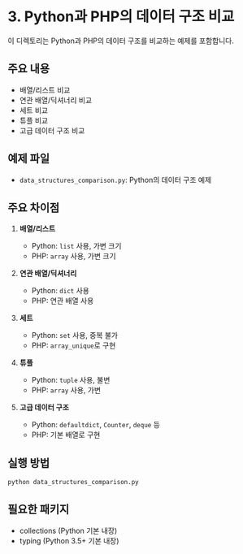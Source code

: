 # 3. Python과 PHP의 데이터 구조 비교

이 디렉토리는 Python과 PHP의 데이터 구조를 비교하는 예제를 포함합니다.

## 주요 내용

- 배열/리스트 비교
- 연관 배열/딕셔너리 비교
- 세트 비교
- 튜플 비교
- 고급 데이터 구조 비교

## 예제 파일

- `data_structures_comparison.py`: Python의 데이터 구조 예제

## 주요 차이점

1. **배열/리스트**
   - Python: `list` 사용, 가변 크기
   - PHP: `array` 사용, 가변 크기

2. **연관 배열/딕셔너리**
   - Python: `dict` 사용
   - PHP: 연관 배열 사용

3. **세트**
   - Python: `set` 사용, 중복 불가
   - PHP: `array_unique`로 구현

4. **튜플**
   - Python: `tuple` 사용, 불변
   - PHP: `array` 사용, 가변

5. **고급 데이터 구조**
   - Python: `defaultdict`, `Counter`, `deque` 등
   - PHP: 기본 배열로 구현

## 실행 방법

```bash
python data_structures_comparison.py
```

## 필요한 패키지

- collections (Python 기본 내장)
- typing (Python 3.5+ 기본 내장) 